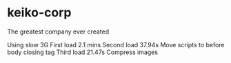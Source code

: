 # keiko-corp
The greatest company ever created

Using slow 3G
First load 2.1 mins
Second load 37.94s Move scripts to before body closing tag
Third load 21.47s Compress images

